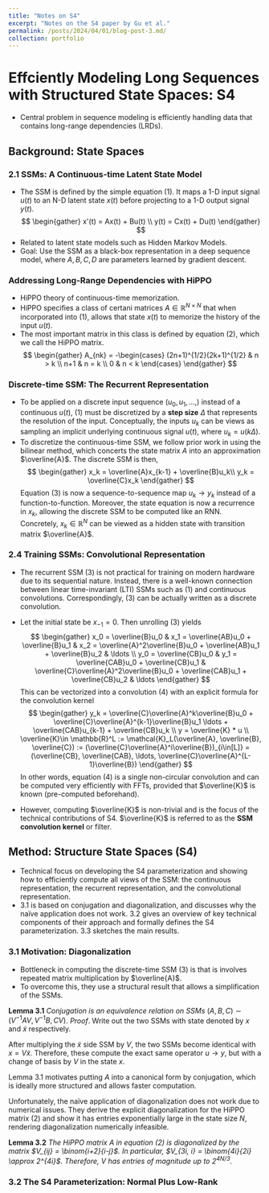 ```yaml
---
title: "Notes on S4"
excerpt: "Notes on the S4 paper by Gu et al."
permalink: /posts/2024/04/01/blog-post-3.md/
collection: portfolio
---
```


# Effciently Modeling Long Sequences with Structured State Spaces: S4
- Central problem in sequence modeling is efficiently handling data that contains long-range dependencies (LRDs).

## Background: State Spaces
### 2.1 SSMs: A Continuous-time Latent State Model
- The SSM is defined by the simple equation (1). It maps a 1-D input signal $u(t)$ to an N-D latent state $x(t)$ before projecting to a 1-D output signal $y(t)$. 
$$ \begin{gather}  x'(t) = Ax(t) + Bu(t) \\  y(t) = Cx(t) + Du(t) \end{gather}  $$
- Related to latent state models such as Hidden Markov Models.
- Goal: Use the SSM as a black-box representation in a deep sequence model, where $A, B, C, D$ are parameters learned by gradient descent.

### Addressing Long-Range Dependencies with HiPPO
- HiPPO theory of continuous-time memorization.
- HiPPO specifies a class of certani matrices $A\in \mathbb{R}^{N\times N}$ that when incorporated into (1), allows that state $x(t)$ to memorize the history of the input $u(t)$.
- The most important matrix in this class is defined by equation (2), which we call the HiPPO matrix.
$$  \begin{gather} A_{nk} = -\begin{cases}  (2n+1)^{1/2}(2k+1)^{1/2}  & n > k \\ n+1 & n = k \\ 0 & n < k  \end{cases}   \end{gather}    $$

### Discrete-time SSM: The Recurrent Representation
- To be applied on a discrete input sequence $(u_0, u_1, \ldots,)$ instead of a continuous $u(t)$, (1) must be discretized by a **step size** $\Delta$ that represents the resolution of the input. Conceptually, the inputs $u_k$ can be views as sampling an implicit underlying continuous signal $u(t)$, where $u_k = u(k\Delta)$.
- To discretize the continuous-time SSM, we follow prior work in using the bilinear method, which concerts the state matrix $A$ into an approximation $\overline{A}$. The discrete SSM is then,
$$ \begin{gather}  x_k = \overline{A}x_{k-1} + \overline{B}u_k\\ y_k = \overline{C}x_k   \end{gather}   $$
Equation (3) is now a sequence-to-sequence map $u_k\to y_k$ instead of a function-to-function. Moreover, the state equation is now a recurrence in $x_k$, allowing the discrete SSM to be computed like an RNN. Concretely, $x_k\in \mathbb{R}^N$ can be viewed as a hidden state with transition matrix $\overline{A}$.

### 2.4 Training SSMs: Convolutional Representation
- The recurrent SSM (3) is not practical for training on modern hardware due to its sequential nature. Instead, there is a well-known connection between linear time-invariant (LTI) SSMs such as (1) and continuous convolutions. Correspondingly, (3) can be actually written as a discrete convolution.

- Let the initial state be $x_{-1} = 0$. Then unrolling (3) yields
$$ \begin{gather}   x_0 = \overline{B}u_0   & x_1 = \overline{AB}u_0 + \overline{B}u_1     & x_2 = \overline{A}^2\overline{B}u_0 + \overline{AB}u_1 + \overline{B}u_2 & \ldots \\    y_0 = \overline{CB}u_0 & y_1 = \overline{CAB}u_0 + \overline{CB}u_1 & \overline{C}\overline{A}^2\overline{B}u_0 + \overline{CAB}u_1  + \overline{CB}u_2 & \ldots \end{gather}    $$
This can be vectorized into a convolution (4) with an explicit formula for the convolution kernel
$$ \begin{gather}  y_k = \overline{C}\overline{A}^k\overline{B}u_0 + \overline{C}\overline{A}^{k-1}\overline{B}u_1 \ldots + \overline{CAB}u_{k-1} + \overline{CB}u_k     \\     y = \overline{K} * u  \\ \overline{K}\in \mathbb{R}^L  := \mathcal{K}_L(\overline{A}, \overline{B}, \overline{C}) := (\overline{C}\overline{A}^i\overline{B})_{i\in[L]} = (\overline{CB}, \overline{CAB}, \ldots, \overline{C}\overline{A}^{L-1}\overline{B}) \end{gather}    $$
In other words, equation (4) is a single non-circular convolution and can be computed very efficiently with FFTs, provided that $\overline{K}$ is known (pre-computed beforehand).

- However, computing $\overline{K}$ is non-trivial and is the focus of the technical contributions of S4. $\overline{K}$ is referred to as the **SSM convolution kernel** or filter.

## Method: Structure State Spaces (S4)
- Technical focus on developing the S4 parameterization and showing how to efficiently compute all views of the SSM: the continuous representation, the recurrent representation, and the convolutional representation.
- 3.1 is based on conjugation and diagonalization, and discusses why the naïve application does not work. 3.2 gives an overview of key technical components of their approach and formally defines the S4 parameterization. 3.3 sketches the main results.

### 3.1 Motivation: Diagonalization
- Bottleneck in computing the discrete-time SSM (3) is that is involves repeated matrix multiplication by $\overline{A}$.
- To overcome this, they use a structural result that allows a simplification of the SSMs.

**Lemma 3.1** *Conjugation is an equivalence relation on SSMs* $(A, B, C) \sim (V^{-1}AV, V^{-1}B, CV)$.
*Proof*. Write out the two SSMs with state denoted by $x$ and $\tilde x$ respectively.

After multiplying the $\tilde x$ side SSM by $V$, the two SSMs become identical with $x = V\tilde x$. Therefore, these compute the exact same operator $u\to y$, but with a change of basis by $V$ in the state $x$.

Lemma 3.1 motivates putting $A$ into a canonical form by conjugation, which is ideally more structured and allows faster computation.

Unfortunately, the naïve application of diagonalization does not work due to numerical issues. They derive the explicit diagonalization for the HiPPO matrix (2) and show it has entries exponentially large in the state size $N$, rendering diagonalization numerically infeasible.  

**Lemma 3.2** *The HiPPO matrix $A$ in equation (2) is diagonalized by the matrix $V_{ij} = \binom{i+2}{i-j}$. In particular, $V_{3i, i} = \binom{4i}{2i} \approx 2^{4i}$. Therefore, $V$ has entries of magnitude up to $2^{4N/3}$.* 

### 3.2 The S4 Parameterization: Normal Plus Low-Rank
